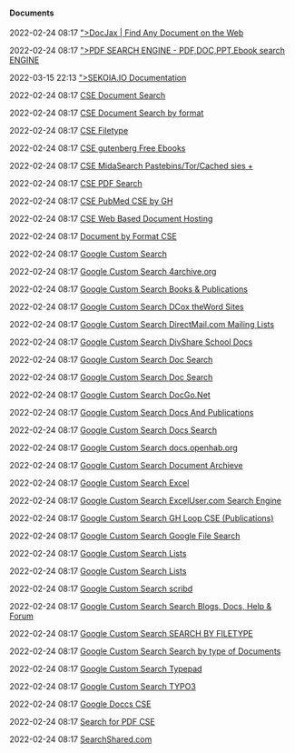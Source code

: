 ####  Documents

2022-02-24 08:17 [&quot;&gt;DocJax | Find Any Document on the Web](https://docjax.com/)

2022-02-24 08:17 [&quot;&gt;PDF SEARCH ENGINE - PDF,DOC,PPT,Ebook search ENGINE](https://findpdfdoc.com/)

2022-03-15 22:13 [&quot;&gt;SEKOIA.IO Documentation](https://docs.sekoia.io/search.html?q=%25s)

2022-02-24 08:17 [CSE Document Search](https://cse.google.com/cse?cx=001394533911082033616%3Afuzzaqxt_m0)

2022-02-24 08:17 [CSE Document Search by format](https://cse.google.co.uk/cse?cof=CX%3ADocuments%2520-%2520Formats%3B&cx=009462381166450434430%3Anudphlkt3p4&ei=TgKvWJLJCamUgAaP1Y2IBA#=100)

2022-02-24 08:17 [CSE Filetype](https://cse.google.com/cse?cx=000282908376521554675%3Au17b76ejebe)

2022-02-24 08:17 [CSE gutenberg Free Ebooks](https://cse.google.com/cse?cx=018092787084840399530%3Ahym7amfffto)

2022-02-24 08:17 [CSE MidaSearch Pastebins/Tor/Cached sies +](https://cse.google.com/cse?cx=016925749351016003315%3Aynjbduy-ojm#gsc.tab=0)

2022-02-24 08:17 [CSE PDF Search](https://cse.google.com/cse?cx=001428116054185302584%3Azkwyutgabn0)

2022-02-24 08:17 [CSE PubMed CSE by GH](https://cse.google.com/cse?cx=001394533911082033616%3Ahb6fz4kptg8)

2022-02-24 08:17 [CSE Web Based Document Hosting](https://cse.google.com/cse?cx=009305272063906253811%3Agrhk5kfzv3a)

2022-02-24 08:17 [Document by Format CSE](https://cse.google.com/cse?cx=009462381166450434430%3Anudphlkt3p4)

2022-02-24 08:17 [Google Custom Search](https://cse.google.com/cse?cx=001580308195336108602%3Ahx9tv6r_od4)

2022-02-24 08:17 [Google Custom Search 4archive.org](https://cse.google.com/cse?cx=+017289221794755012486%3Aunlt0f39uxg)

2022-02-24 08:17 [Google Custom Search Books &amp; Publications](https://cse.google.com/cse?cx=000661023013169144559%3Aa1-kkiboeco)

2022-02-24 08:17 [Google Custom Search DCox theWord Sites](https://cse.google.com/cse?cx=001792384477095493274%3Ajevstkzzedu)

2022-02-24 08:17 [Google Custom Search DirectMail.com Mailing Lists](https://cse.google.com/cse?cx=001920996721159070519%3A8ftyjhggvus)

2022-02-24 08:17 [Google Custom Search DivShare School Docs](https://cse.google.com/cse?cx=017486593862980384588%3Awyw7npm1de4)

2022-02-24 08:17 [Google Custom Search Doc Search](https://cse.google.com/cse?cx=009679435902400177945%3Awhgvsi86pmo)

2022-02-24 08:17 [Google Custom Search Doc Search](https://cse.google.com/cse?cx=partner-pub-3515348084564366%3A4202656657)

2022-02-24 08:17 [Google Custom Search DocGo.Net](https://cse.google.com/cse?cx=004686066773562218566%3Ashnp0owfxji)

2022-02-24 08:17 [Google Custom Search Docs And Publications](https://cse.google.com/cse?cx=007843865286850066037%3A3ajwn2jlweq)

2022-02-24 08:17 [Google Custom Search Docs Search](https://cse.google.com/cse?cx=002687040058168385213%3Afybyovrsimq)

2022-02-24 08:17 [Google Custom Search docs.openhab.org](https://cse.google.com/cse?cx=003707250976775348452%3Ah9hxadbatfq)

2022-02-24 08:17 [Google Custom Search Document Archieve](https://cse.google.com.au/cse?cx=partner-pub-2060328396151526%3Aea9sar-xttn)

2022-02-24 08:17 [Google Custom Search Excel](https://cse.google.com/cse?cx=003792548944738135704%3Aadsi4suki70)

2022-02-24 08:17 [Google Custom Search ExcelUser.com Search Engine](https://cse.google.com/cse?cx=002479282654111334943%3Ackphga52hvg)

2022-02-24 08:17 [Google Custom Search GH Loop CSE (Publications)](https://cse.google.com/cse?cx=001394533911082033616%3Arzqdeqcihdm)

2022-02-24 08:17 [Google Custom Search Google File Search](https://cse.google.com/cse?cx=005524257534178064433%3A43qyxjr7upa)

2022-02-24 08:17 [Google Custom Search Lists](https://cse.google.com/cse?cx=008655903951728234384%3Ap00kvkbsavm&hl=en)

2022-02-24 08:17 [Google Custom Search Lists](https://cse.google.com/cse?cx=009462381166450434430%3Ajnry9fhskqg)

2022-02-24 08:17 [Google Custom Search scribd](https://cse.google.com/cse?cx=013791148858571516042%3Agqsws13ehog&hl=en)

2022-02-24 08:17 [Google Custom Search Search Blogs, Docs, Help &amp; Forum](https://cse.google.com/cse?cx=013315504628135767172%3Ad6shbtxu-uo&q=%25s)

2022-02-24 08:17 [Google Custom Search SEARCH BY FILETYPE](https://cse.google.com/cse?cx=013991603413798772546%3Amu-oio3a980)

2022-02-24 08:17 [Google Custom Search Search by type of Documents](https://cse.google.com/cse?cx=010005218567305408382%3Apz_7fcd3pr0)

2022-02-24 08:17 [Google Custom Search Typepad](https://cse.google.com/cse?cx=010283551365367049042%3Aomw04pcoiyq)

2022-02-24 08:17 [Google Custom Search TYPO3](https://cse.google.com/cse?cx=000230591601826276191%3Auyt_ca9wqfy)

2022-02-24 08:17 [Google Doccs CSE](https://cse.google.com/cse?cx=001315216799338982565%3Abdtlvsicgts&hl=en)

2022-02-24 08:17 [Search for PDF CSE](https://cse.google.com/cse?cx=009462381166450434430%3Aefyzyfhat50)

2022-02-24 08:17 [SearchShared.com](https://cse.google.com/cse?cx=004002012908077721647%3A1rl4dea84iw)



